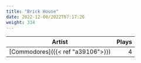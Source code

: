 ```yaml
---
title: "Brick House"
date: 2022-12-08/2022T07:17:26
weight: 334
---
```




 Artist | Plays 
----- | -----:
[Commodores]({{< ref "a39106">}}) | 4
